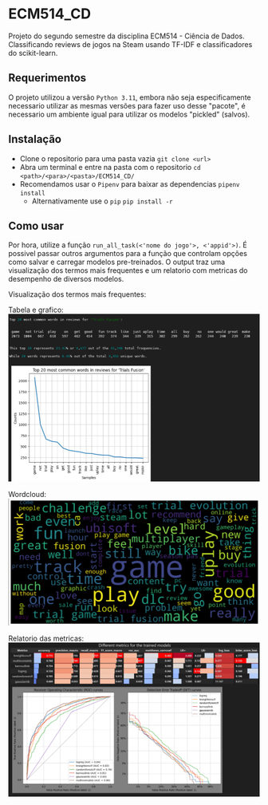 # ECM514_CD
Projeto do segundo semestre da disciplina ECM514 - Ciência de Dados. Classificando reviews de jogos na Steam usando TF-IDF e classificadores do scikit-learn.


## Requerimentos

O projeto utilizou a versão `Python 3.11`, embora não seja especificamente necessario utilizar as mesmas versões para fazer uso desse "pacote", é necessario um ambiente igual para utilizar os modelos "pickled" (salvos).

## Instalação

- Clone o repositorio para uma pasta vazia
    `git clone <url>`
- Abra um terminal e entre na pasta com o repositorio
    `cd <path>/<para>/<pasta>/ECM514_CD/`
- Recomendamos usar o `Pipenv` para baixar as dependencias
    `pipenv install`
    - Alternativamente use o `pip`
        `pip install -r`

## Como usar

Por hora, utilize a função `run_all_task(<'nome do jogo'>, <'appid'>)`. É possivel passar outros argumentos para a função que controlam opções como salvar e carregar modelos pre-treinados. O output traz uma visualização dos termos mais frequentes e um relatorio com metricas do desempenho de diversos modelos.

Visualização dos termos mais frequentes:

Tabela e grafico:
![Tabela e grafico dos termos mais frequentes](image/most_common_terms.png)

Wordcloud:
![Wordcloud dos termos mais frequentes](image/wordcloud-readme.png)


Relatorio das metricas:
![Relatorio gerado com as metricas dos modelos](image/metrics-report.png)